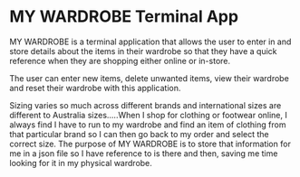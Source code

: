 # MY WARDROBE Terminal App

MY WARDROBE is a terminal application that allows the user to enter in and store details about the items in their wardrobe so that they have a quick reference when they are shopping either online or in-store.

The user can enter new items, delete unwanted items, view their wardrobe and reset their wardrobe with this application.

Sizing varies so much across different brands and international sizes are different to Australia sizes.....When I shop for clothing or footwear online, I always find I have to run to my wardrobe and find an item of clothing from that particular brand so I can then go back to my order and select the correct size. The purpose of MY WARDROBE is to store that information for me in a json file so I have reference to is there and then, saving me time looking for it in my physical wardrobe.
